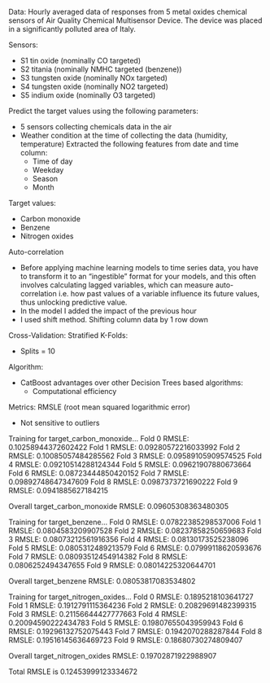 Data: Hourly averaged data of responses from 5 metal oxides chemical sensors of Air Quality Chemical Multisensor Device. The device was placed in a significantly polluted area of Italy.


Sensors:
- S1 tin oxide (nominally CO targeted)
- S2 titania (nominally NMHC targeted (benzene))
- S3 tungsten oxide (nominally NOx targeted)
- S4 tungsten oxide (nominally NO2 targeted) 
- S5 indium oxide (nominally O3 targeted)


Predict the target values using the following parameters:
- 5 sensors collecting chemicals data in the air
- Weather condition at the time of collecting the data (humidity, temperature)
  Extracted the following features from date and time column:
  - Time of day 
  - Weekday
  - Season
  - Month


Target values:
- Carbon monoxide 
- Benzene 
- Nitrogen oxides 


Auto-correlation
- Before applying machine learning models to time series data, you have to transform it to an “ingestible” format for your models, and this often involves calculating lagged variables, which can measure auto-correlation i.e. how past values of a variable influence its future values, thus unlocking predictive value.
- In the model I added the impact of the previous hour 
- I used shift method. Shifting column data by 1 row down


Cross-Validation: Stratified K-Folds:
- Splits = 10


Algorithm: 
- CatBoost 
  advantages over other Decision Trees based algorithms:
  - Computational efficiency 

Metrics: RMSLE (root mean squared logarithmic error)
- Not sensitive to outliers



Training for target_carbon_monoxide...
Fold 0 RMSLE: 0.10258944372602422
Fold 1 RMSLE: 0.09280572216033992
Fold 2 RMSLE: 0.10085057484285562
Fold 3 RMSLE: 0.09589105909574525
Fold 4 RMSLE: 0.09210514288124344
Fold 5 RMSLE: 0.09621907880673664
Fold 6 RMSLE: 0.08723444850420152
Fold 7 RMSLE: 0.09892748647347609
Fold 8 RMSLE: 0.0987373721690222
Fold 9 RMSLE: 0.0941885627184215

Overall target_carbon_monoxide RMSLE: 0.09605308363480305

Training for target_benzene...
Fold 0 RMSLE: 0.07822385298537006
Fold 1 RMSLE: 0.0804583209907528
Fold 2 RMSLE: 0.08237858250659683
Fold 3 RMSLE: 0.08073212561916356
Fold 4 RMSLE: 0.08130173525238096
Fold 5 RMSLE: 0.0805312489213579
Fold 6 RMSLE: 0.07999118620593676
Fold 7 RMSLE: 0.08093512454914382
Fold 8 RMSLE: 0.0806252494347655
Fold 9 RMSLE: 0.08014225320644701

Overall target_benzene RMSLE: 0.08053817083534802

Training for target_nitrogen_oxides...
Fold 0 RMSLE: 0.1895218103641727
Fold 1 RMSLE: 0.1912791115364236
Fold 2 RMSLE: 0.20829691482399315
Fold 3 RMSLE: 0.21156644427777663
Fold 4 RMSLE: 0.20094590222434783
Fold 5 RMSLE: 0.19807655043959943
Fold 6 RMSLE: 0.19296132752075443
Fold 7 RMSLE: 0.1942070288287844
Fold 8 RMSLE: 0.19516145636469723
Fold 9 RMSLE: 0.18680730274809407

Overall target_nitrogen_oxides RMSLE: 0.19702871922988907


Total RMSLE is 0.12453999123334672
